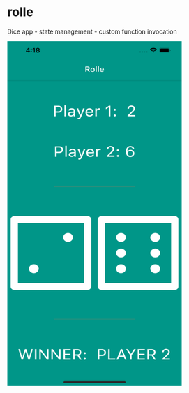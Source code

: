 # rolle
 Dice app - state management - custom function invocation


<img src="images/sdice.png" width="400" height="790">